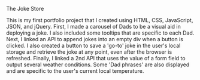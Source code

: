 The Joke Store

This is my first portfolio project that I created using HTML, CSS, JavaScript,
JSON, and jQuery. First, I made a carousel of Dads to be a visual aid in deploying a
joke. I also included some tooltips that are specific to each Dad. Next, I linked
an API to append jokes into an empty div when a button is clicked. I also
created a button to save a 'go-to' joke in the user's local storage
and retrieve the joke at any point, even after the browser is refreshed.
Finally, I linked a 2nd API that uses the value of a form field to output several
weather conditions. Some 'Dad phrases' are also displayed and are specific to the 
user's current local temperature.
